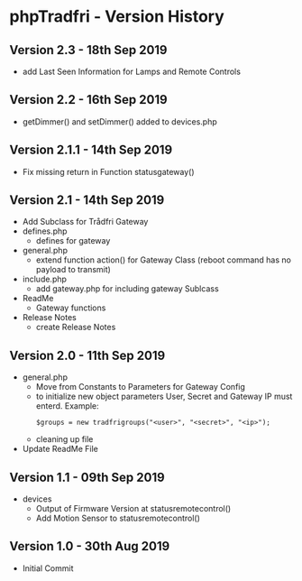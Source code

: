 # phpTradfri - Version History
## Version 2.3 - 18th Sep 2019
- add Last Seen Information for Lamps and Remote Controls
## Version 2.2 - 16th Sep 2019
+ getDimmer() and setDimmer() added to devices.php
## Version 2.1.1 - 14th Sep 2019
* Fix missing return in Function statusgateway()
## Version 2.1 - 14th Sep 2019
* Add Subclass for Trådfri Gateway
* defines.php
  + defines for gateway
* general.php
  * extend function action() for Gateway Class (reboot command has no payload to transmit)
* include.php
  + add gateway.php for including gateway Sublcass
* ReadMe
  + Gateway functions
* Release Notes
  * create Release Notes
## Version 2.0 - 11th Sep 2019
* general.php
  * Move from Constants to Parameters for Gateway Config
  * to initialize new object parameters User, Secret and Gateway IP must enterd. Example:
    ```
    $groups = new tradfrigroups("<user>", "<secret>", "<ip>");
    ```
  * cleaning up file
* Update ReadMe File
## Version 1.1 - 09th Sep 2019
* devices
  + Output of Firmware Version at statusremotecontrol()
  + Add Motion Sensor to statusremotecontrol()
## Version 1.0 - 30th Aug 2019
* Initial Commit